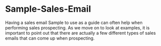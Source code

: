 Sample-Sales-Email
==================

Having a sales email Sample to use as a guide can often help when performing sales prospecting. As we move on to look at examples, it is important to point out that there are actually a few different types of sales emails that can come up when prospecting.
